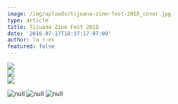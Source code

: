 ```yaml
---
image: /img/uploads/tijuana-zine-fest-2018_cover.jpg
type: article
title: Tijuana Zine Fest 2018
date: '2018-07-17T18:37:17-07:00'
author: la r-ev
featured: false
---
```

<div><img src="/img/uploads/TJ_ZF_18_R-EP_1.jpg"></div>

<div><img src="/img/uploads/TJ_ZF_18_R-EP_2.jpg"></div>

<div><img src="/img/uploads/TJ_ZF_18_R-EP_3.jpg"></div>

![null](/img/uploads/tj_zf_18_r-ep_4.jpg)
![null](/img/uploads/tj_zf_18_r-ep_5.jpg)
![null](/img/uploads/tj_zf_18_r-ep_6.jpg)
